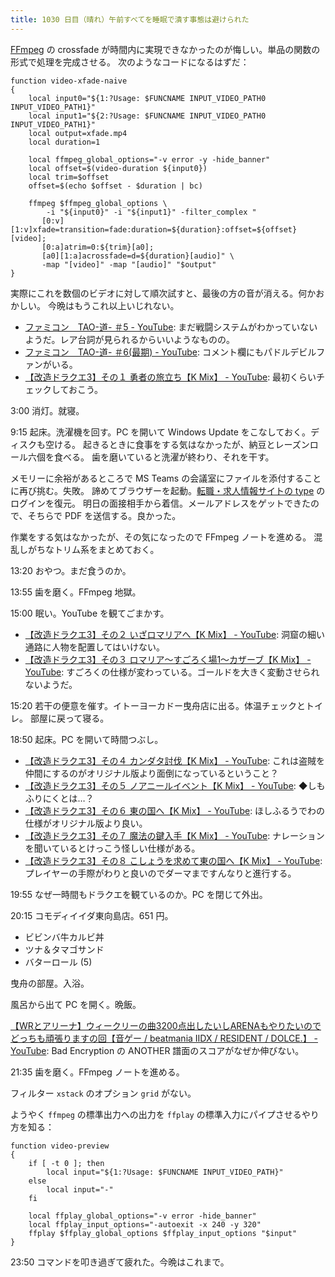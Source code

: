 ```yaml
---
title: 1030 日目（晴れ）午前すべてを睡眠で潰す事態は避けられた
---
```


[FFmpeg] の crossfade が時間内に実現できなかったのが悔しい。単品の関数の形式で処理を完成させる。
次のようなコードになるはずだ：

```shell
function video-xfade-naive
{
    local input0="${1:?Usage: $FUNCNAME INPUT_VIDEO_PATH0 INPUT_VIDEO_PATH1}"
    local input1="${2:?Usage: $FUNCNAME INPUT_VIDEO_PATH0 INPUT_VIDEO_PATH1}"
    local output=xfade.mp4
    local duration=1

    local ffmpeg_global_options="-v error -y -hide_banner"
    local offset=$(video-duration ${input0})
    local trim=$offset
    offset=$(echo $offset - $duration | bc)

    ffmpeg $ffmpeg_global_options \
        -i "${input0}" -i "${input1}" -filter_complex "
       [0:v][1:v]xfade=transition=fade:duration=${duration}:offset=${offset}[video];
       [0:a]atrim=0:${trim}[a0];
       [a0][1:a]acrossfade=d=${duration}[audio]" \
       -map "[video]" -map "[audio]" "$output"
}
```

実際にこれを数個のビデオに対して順次試すと、最後の方の音が消える。何かおかしい。
今晩はもうこれ以上いじれない。

* [ファミコン　TAO-道- ＃5 - YouTube](https://www.youtube.com/watch?v=ahGq2vKdE0c):
  まだ戦闘システムがわかっていないようだ。レア台詞が見られるからいいようなものの。
* [ファミコン　TAO-道- ＃6(最期) - YouTube](https://www.youtube.com/watch?v=nKNaTDP7FxU):
  コメント欄にもパドルデビルファンがいる。
* [【改造ドラクエ3】その１ 勇者の旅立ち【K Mix】 - YouTube](https://www.youtube.com/watch?v=3iCPpTeCtBk):
  最初くらいチェックしておこう。

3:00 消灯。就寝。

9:15 起床。洗濯機を回す。PC を開いて Windows Update をこなしておく。ディスクも空ける。
起きるときに食事をする気はなかったが、納豆とレーズンロール六個を食べる。
歯を磨いていると洗濯が終わり、それを干す。

メモリーに余裕があるところで MS Teams の会議室にファイルを添付することに再び挑む。失敗。
諦めてブラウザーを起動。[転職・求人情報サイトの type](https://type.jp/) のログインを復元。
明日の面接相手から着信。メールアドレスをゲットできたので、そちらで PDF を送信する。良かった。

作業をする気はなかったが、その気になったので FFmpeg ノートを進める。
混乱しがちなトリム系をまとめておく。

13:20 おやつ。まだ食うのか。

13:55 歯を磨く。FFmpeg 地獄。

15:00 眠い。YouTube を観てごまかす。

* [【改造ドラクエ3】その２ いざロマリアへ【K Mix】 - YouTube](https://www.youtube.com/watch?v=rRZeYrkeK0E):
  洞窟の細い通路に人物を配置してはいけない。
* [【改造ドラクエ3】その３ ロマリア〜すごろく場1〜カザーブ【K Mix】 - YouTube](https://www.youtube.com/watch?v=x0fn2kHO0EI):
  すごろくの仕様が変わっている。ゴールドを大きく変動させられないようだ。

15:20 若干の便意を催す。イトーヨーカドー曳舟店に出る。体温チェックとトイレ。
部屋に戻って寝る。

18:50 起床。PC を開いて時間つぶし。

* [【改造ドラクエ3】その４ カンダタ討伐【K Mix】 - YouTube](https://www.youtube.com/watch?v=KjdQT55-A7M):
  これは盗賊を仲間にするのがオリジナル版より面倒になっているということ？
* [【改造ドラクエ3】その５ ノアニールイベント【K Mix】 - YouTube](https://www.youtube.com/watch?v=XUrbQF74qo0):
  ◆しもふりにくとは…？
* [【改造ドラクエ3】その６ 東の国へ【K Mix】 - YouTube](https://www.youtube.com/watch?v=88EYrT4XhVY):
  ほしふるうでわの仕様がオリジナル版より良い。
* [【改造ドラクエ3】その７ 魔法の鍵入手【K Mix】 - YouTube](https://www.youtube.com/watch?v=M_Kcd6nScCE):
  ナレーションを聞いているとけっこう怪しい仕様がある。
* [【改造ドラクエ3】その８ こしょうを求めて東の国へ【K Mix】 - YouTube](https://www.youtube.com/watch?v=DbKWO4LkkaI):
 プレイヤーの手際がわりと良いのでダーマまですんなりと進行する。

19:55 なぜ一時間もドラクエを観ているのか。PC を閉じて外出。

20:15 コモディイイダ東向島店。651 円。

* ビビンバ牛カルビ丼
* ツナ＆タマゴサンド
* バターロール (5)

曳舟の部屋。入浴。

風呂から出て PC を開く。晩飯。

[【WRとアリーナ】ウィークリーの曲3200点出したいしARENAもやりたいのでどっちも頑張りますの回【音ゲー / beatmania IIDX / RESIDENT / DOLCE.】 - YouTube](https://www.youtube.com/watch?v=IlIQYTYwnVA):
Bad Encryption の ANOTHER 譜面のスコアがなぜか伸びない。

21:35 歯を磨く。FFmpeg ノートを進める。

フィルター `xstack` のオプション `grid` がない。

ようやく `ffmpeg` の標準出力への出力を `ffplay` の標準入力にパイプさせるやり方を知る：

```shell
function video-preview
{
    if [ -t 0 ]; then
        local input="${1:?Usage: $FUNCNAME INPUT_VIDEO_PATH}"
    else
        local input="-"
    fi

    local ffplay_global_options="-v error -hide_banner"
    local ffplay_input_options="-autoexit -x 240 -y 320"
    ffplay $ffplay_global_options $ffplay_input_options "$input"
}
```

23:50 コマンドを叩き過ぎて疲れた。今晩はこれまで。

[ffmpeg]: https://ffmpeg.org/ffmpeg.html
